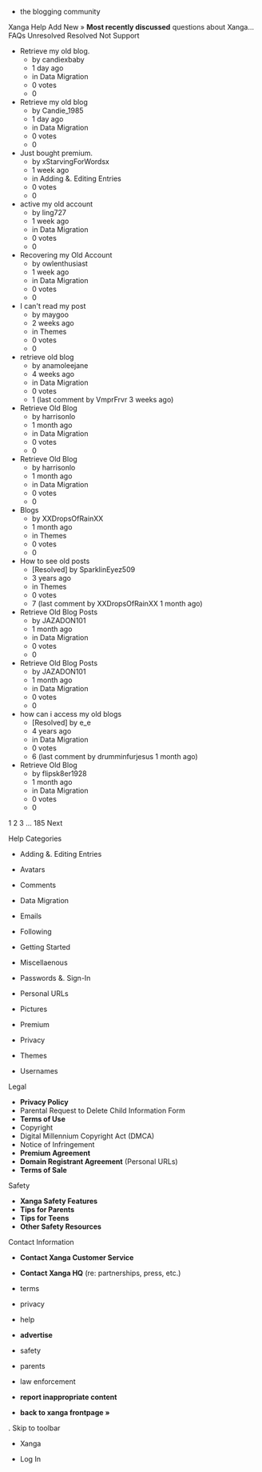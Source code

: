 *   the blogging community

Xanga Help Add New » **Most recently discussed** questions about Xanga… FAQs Unresolved Resolved Not Support

*   Retrieve my old blog.
    *   by candiexbaby
    *   1 day ago
    *   in Data Migration
    *   0 votes
    *   0
*   Retrieve my old blog
    *   by Candie\_1985
    *   1 day ago
    *   in Data Migration
    *   0 votes
    *   0
*   Just bought premium.
    *   by xStarvingForWordsx
    *   1 week ago
    *   in Adding &. Editing Entries
    *   0 votes
    *   0
*   active my old account
    *   by ling727
    *   1 week ago
    *   in Data Migration
    *   0 votes
    *   0
*   Recovering my Old Account
    *   by owlenthusiast
    *   1 week ago
    *   in Data Migration
    *   0 votes
    *   0
*   I can't read my post
    *   by maygoo
    *   2 weeks ago
    *   in Themes
    *   0 votes
    *   0
*   retrieve old blog
    *   by anamoleejane
    *   4 weeks ago
    *   in Data Migration
    *   0 votes
    *   1 (last comment by VmprFrvr 3 weeks ago)
*   Retrieve Old Blog
    *   by harrisonlo
    *   1 month ago
    *   in Data Migration
    *   0 votes
    *   0
*   Retrieve Old Blog
    *   by harrisonlo
    *   1 month ago
    *   in Data Migration
    *   0 votes
    *   0
*   Blogs
    *   by XXDropsOfRainXX
    *   1 month ago
    *   in Themes
    *   0 votes
    *   0
*   How to see old posts
    *   \[Resolved\] by SparklinEyez509
    *   3 years ago
    *   in Themes
    *   0 votes
    *   7 (last comment by XXDropsOfRainXX 1 month ago)
*   Retrieve Old Blog Posts
    *   by JAZADON101
    *   1 month ago
    *   in Data Migration
    *   0 votes
    *   0
*   Retrieve Old Blog Posts
    *   by JAZADON101
    *   1 month ago
    *   in Data Migration
    *   0 votes
    *   0
*   how can i access my old blogs
    *   \[Resolved\] by e\_e
    *   4 years ago
    *   in Data Migration
    *   0 votes
    *   6 (last comment by drumminfurjesus 1 month ago)
*   Retrieve Old Blog
    *   by flipsk8er1928
    *   1 month ago
    *   in Data Migration
    *   0 votes
    *   0

1 2 3 ... 185 Next

Help Categories

*   Adding &. Editing Entries
*   Avatars
*   Comments
*   Data Migration
*   Emails
*   Following
*   Getting Started
*   Miscellaenous

*   Passwords &. Sign-In
*   Personal URLs
*   Pictures
*   Premium
*   Privacy
*   Themes
*   Usernames

Legal

*   **Privacy Policy**
*   Parental Request to Delete Child Information Form
*   **Terms of Use**
*   Copyright
*   Digital Millennium Copyright Act (DMCA)
*   Notice of Infringement
*   **Premium Agreement**
*   **Domain Registrant Agreement** (Personal URLs)
*   **Terms of Sale**

Safety

*   **Xanga Safety Features**
*   **Tips for Parents**
*   **Tips for Teens**
*   **Other Safety Resources**

Contact Information

*   **Contact Xanga Customer Service**
*   **Contact Xanga HQ** (re: partnerships, press, etc.)

*   terms
*   privacy
*   help
*   **advertise**

*   safety
*   parents
*   law enforcement
*   **report inappropriate content**

*   **back to xanga frontpage »**

<img src="http://pixel.quantserve.com/pixel/p-87h-iNOVooym2.gif" style="display: none" height="1" width="1" alt="Quantcast"/>. Skip to toolbar

*   Xanga

*   Log In